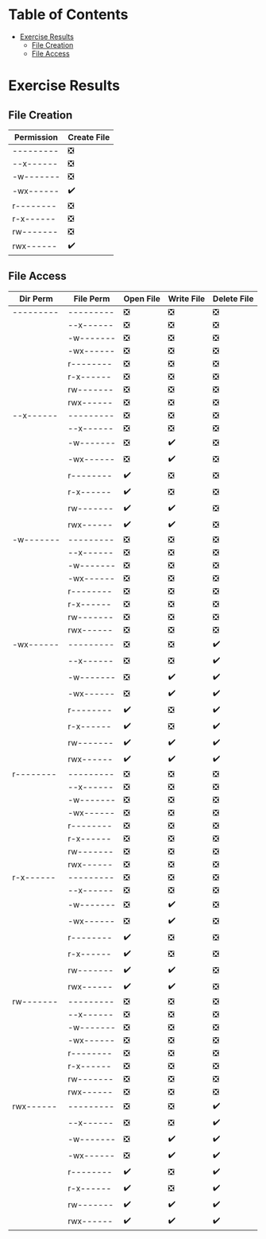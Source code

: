 # Table of Contents

* [Exercise Results](#exercise-results)
  * [File Creation](#file-creation)
  * [File Access](#file-access)

# Exercise Results

## File Creation

| Permission | Create File |
| ---------- | ----------- |
| --------- | :negative_squared_cross_mark: |
| --x------ | :negative_squared_cross_mark: |
| -w------- | :negative_squared_cross_mark: |
| -wx------ | :heavy_check_mark: |
| r-------- | :negative_squared_cross_mark: |
| r-x------ | :negative_squared_cross_mark: |
| rw------- | :negative_squared_cross_mark: |
| rwx------ | :heavy_check_mark: |

## File Access

| Dir Perm | File Perm | Open File | Write File | Delete File |
| -------- | --------- | --------- | ---------- | ----------- |
| --------- | --------- | :negative_squared_cross_mark: | :negative_squared_cross_mark: | :negative_squared_cross_mark: |
| | --x------ | :negative_squared_cross_mark: | :negative_squared_cross_mark: | :negative_squared_cross_mark: |
| | -w------- | :negative_squared_cross_mark: | :negative_squared_cross_mark: | :negative_squared_cross_mark: |
| | -wx------ | :negative_squared_cross_mark: | :negative_squared_cross_mark: | :negative_squared_cross_mark: |
| | r-------- | :negative_squared_cross_mark: | :negative_squared_cross_mark: | :negative_squared_cross_mark: |
| | r-x------ | :negative_squared_cross_mark: | :negative_squared_cross_mark: | :negative_squared_cross_mark: |
| | rw------- | :negative_squared_cross_mark: | :negative_squared_cross_mark: | :negative_squared_cross_mark: |
| | rwx------ | :negative_squared_cross_mark: | :negative_squared_cross_mark: | :negative_squared_cross_mark: |
| --x------ | --------- | :negative_squared_cross_mark: | :negative_squared_cross_mark: | :negative_squared_cross_mark: |
| | --x------ | :negative_squared_cross_mark: | :negative_squared_cross_mark: | :negative_squared_cross_mark: |
| | -w------- | :negative_squared_cross_mark: | :heavy_check_mark: | :negative_squared_cross_mark: |
| | -wx------ | :negative_squared_cross_mark: | :heavy_check_mark: | :negative_squared_cross_mark: |
| | r-------- | :heavy_check_mark: | :negative_squared_cross_mark: | :negative_squared_cross_mark: |
| | r-x------ | :heavy_check_mark: | :negative_squared_cross_mark: | :negative_squared_cross_mark: |
| | rw------- | :heavy_check_mark: | :heavy_check_mark: | :negative_squared_cross_mark: |
| | rwx------ | :heavy_check_mark: | :heavy_check_mark: | :negative_squared_cross_mark: |
| -w------- | --------- | :negative_squared_cross_mark: | :negative_squared_cross_mark: | :negative_squared_cross_mark: |
| | --x------ | :negative_squared_cross_mark: | :negative_squared_cross_mark: | :negative_squared_cross_mark: |
| | -w------- | :negative_squared_cross_mark: | :negative_squared_cross_mark: | :negative_squared_cross_mark: |
| | -wx------ | :negative_squared_cross_mark: | :negative_squared_cross_mark: | :negative_squared_cross_mark: |
| | r-------- | :negative_squared_cross_mark: | :negative_squared_cross_mark: | :negative_squared_cross_mark: |
| | r-x------ | :negative_squared_cross_mark: | :negative_squared_cross_mark: | :negative_squared_cross_mark: |
| | rw------- | :negative_squared_cross_mark: | :negative_squared_cross_mark: | :negative_squared_cross_mark: |
| | rwx------ | :negative_squared_cross_mark: | :negative_squared_cross_mark: | :negative_squared_cross_mark: |
| -wx------ | --------- | :negative_squared_cross_mark: | :negative_squared_cross_mark: | :heavy_check_mark: |
| | --x------ | :negative_squared_cross_mark: | :negative_squared_cross_mark: | :heavy_check_mark: |
| | -w------- | :negative_squared_cross_mark: | :heavy_check_mark: | :heavy_check_mark: |
| | -wx------ | :negative_squared_cross_mark: | :heavy_check_mark: | :heavy_check_mark: |
| | r-------- | :heavy_check_mark: | :negative_squared_cross_mark: | :heavy_check_mark: |
| | r-x------ | :heavy_check_mark: | :negative_squared_cross_mark: | :heavy_check_mark: |
| | rw------- | :heavy_check_mark: | :heavy_check_mark: | :heavy_check_mark: |
| | rwx------ | :heavy_check_mark: | :heavy_check_mark: | :heavy_check_mark: |
| r-------- | --------- | :negative_squared_cross_mark: | :negative_squared_cross_mark: | :negative_squared_cross_mark: |
| | --x------ | :negative_squared_cross_mark: | :negative_squared_cross_mark: | :negative_squared_cross_mark: |
| | -w------- | :negative_squared_cross_mark: | :negative_squared_cross_mark: | :negative_squared_cross_mark: |
| | -wx------ | :negative_squared_cross_mark: | :negative_squared_cross_mark: | :negative_squared_cross_mark: |
| | r-------- | :negative_squared_cross_mark: | :negative_squared_cross_mark: | :negative_squared_cross_mark: |
| | r-x------ | :negative_squared_cross_mark: | :negative_squared_cross_mark: | :negative_squared_cross_mark: |
| | rw------- | :negative_squared_cross_mark: | :negative_squared_cross_mark: | :negative_squared_cross_mark: |
| | rwx------ | :negative_squared_cross_mark: | :negative_squared_cross_mark: | :negative_squared_cross_mark: |
| r-x------ | --------- | :negative_squared_cross_mark: | :negative_squared_cross_mark: | :negative_squared_cross_mark: |
| | --x------ | :negative_squared_cross_mark: | :negative_squared_cross_mark: | :negative_squared_cross_mark: |
| | -w------- | :negative_squared_cross_mark: | :heavy_check_mark: | :negative_squared_cross_mark: |
| | -wx------ | :negative_squared_cross_mark: | :heavy_check_mark: | :negative_squared_cross_mark: |
| | r-------- | :heavy_check_mark: | :negative_squared_cross_mark: | :negative_squared_cross_mark: |
| | r-x------ | :heavy_check_mark: | :negative_squared_cross_mark: | :negative_squared_cross_mark: |
| | rw------- | :heavy_check_mark: | :heavy_check_mark: | :negative_squared_cross_mark: |
| | rwx------ | :heavy_check_mark: | :heavy_check_mark: | :negative_squared_cross_mark: |
| rw------- | --------- | :negative_squared_cross_mark: | :negative_squared_cross_mark: | :negative_squared_cross_mark: |
| | --x------ | :negative_squared_cross_mark: | :negative_squared_cross_mark: | :negative_squared_cross_mark: |
| | -w------- | :negative_squared_cross_mark: | :negative_squared_cross_mark: | :negative_squared_cross_mark: |
| | -wx------ | :negative_squared_cross_mark: | :negative_squared_cross_mark: | :negative_squared_cross_mark: |
| | r-------- | :negative_squared_cross_mark: | :negative_squared_cross_mark: | :negative_squared_cross_mark: |
| | r-x------ | :negative_squared_cross_mark: | :negative_squared_cross_mark: | :negative_squared_cross_mark: |
| | rw------- | :negative_squared_cross_mark: | :negative_squared_cross_mark: | :negative_squared_cross_mark: |
| | rwx------ | :negative_squared_cross_mark: | :negative_squared_cross_mark: | :negative_squared_cross_mark: |
| rwx------ | --------- | :negative_squared_cross_mark: | :negative_squared_cross_mark: | :heavy_check_mark: |
| | --x------ | :negative_squared_cross_mark: | :negative_squared_cross_mark: | :heavy_check_mark: |
| | -w------- | :negative_squared_cross_mark: | :heavy_check_mark: | :heavy_check_mark: |
| | -wx------ | :negative_squared_cross_mark: | :heavy_check_mark: | :heavy_check_mark: |
| | r-------- | :heavy_check_mark: | :negative_squared_cross_mark: | :heavy_check_mark: |
| | r-x------ | :heavy_check_mark: | :negative_squared_cross_mark: | :heavy_check_mark: |
| | rw------- | :heavy_check_mark: | :heavy_check_mark: | :heavy_check_mark: |
| | rwx------ | :heavy_check_mark: | :heavy_check_mark: | :heavy_check_mark: |
